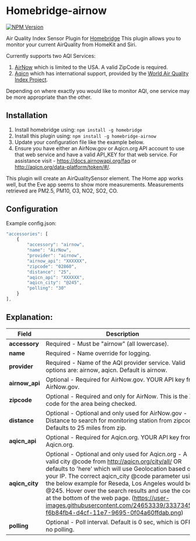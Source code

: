 # Homebridge-airnow
[![NPM Version](https://img.shields.io/npm/v/homebridge-airnow.svg)](https://www.npmjs.com/package/homebridge-airnow)

Air Quality Index Sensor Plugin for [Homebridge](https://github.com/nfarina/homebridge)
This plugin allows you to monitor your current AirQuality from HomeKit and Siri.

Currently supports two AQI Services:
1. [AirNow](https://www.airnow.gov) which is limited to the USA. A valid ZipCode is required.
2. [Aqicn](https://www.aqicn.org) which has international support, provided by the [World Air Quality Index Project](http://waqi.info/).

Depending on where exactly you would like to monitor AQI, one service may be more appropriate than the other.

## Installation
1. Install homebridge using: `npm install -g homebridge`
2. Install this plugin using: `npm install -g homebridge-airnow`
3. Update your configuration file like the example below.
4. Ensure you have either an AirNow.gov or Aqicn.org API account to use that web service and have a valid API_KEY for that web service.
For assistance visit - https://docs.airnowapi.org/faq or http://aqicn.org/data-platform/token/#/.

This plugin will create an AirQualitySensor element. The Home app works well, but the Eve app seems to show more measurements. Measurements retrieved are PM2.5, PM10, O3, NO2, SO2, CO.  

## Configuration
Example config.json:

```js
"accessories": [
	{
		"accessory": "airnow",
		"name": "AirNow",
		"provider": "airnow",
		"airnow_api": "XXXXXX",
		"zipcode": "02860",
		"distance": "25",
		"aqicn_api": "XXXXXX",
		"aqicn_city": "@245",
		"polling": "30"
	}
],
```

## Explanation:

Field           		| Description
------------------------|------------
**accessory**   		| Required - Must be "airnow" (all lowercase).
**name**        		| Required - Name override for logging.
**provider**       		| Required - Name of the AQI provider service. Valid options are: airnow, aqicn. Default is airnow.
**airnow_api** 			| Optional - Required for AirNow.gov. YOUR API key from AirNow.gov.
**zipcode**				| Optional - Required and only for AirNow. This is the Zip code for the area being checked.
**distance**			| Optional - Optional and only used for AirNow.gov - Distance to search for monitoring station from zipcode. Defaults to 25 miles from zip.
**aqicn_api** 			| Optional - Required for Aqicn.org. YOUR API key from Aqicn.org.
**aqicn_city**			| Optional - Optional and only used for Aqicn.org - A valid city @code from http://aqicn.org/city/all/ OR defaults to 'here' which will use Geolocation based on your IP. The correct aqicn_city @code parameter using the below example for Reseda, Los Angeles would be @245. Hover over the search results and use the code at the bottom of the web page. (https://user-images.githubusercontent.com/24653339/33373453-f6b84fb4-d4cf-11e7-9695-0f04a60ffdab.png)
**polling**				| Optional - Poll interval. Default is 0 sec, which is OFF or no polling.
